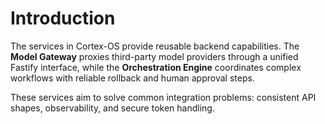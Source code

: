 # Introduction

The services in Cortex-OS provide reusable backend capabilities. The **Model Gateway** proxies third-party model providers through a unified Fastify interface, while the **Orchestration Engine** coordinates complex workflows with reliable rollback and human approval steps.

These services aim to solve common integration problems: consistent API shapes, observability, and secure token handling.
